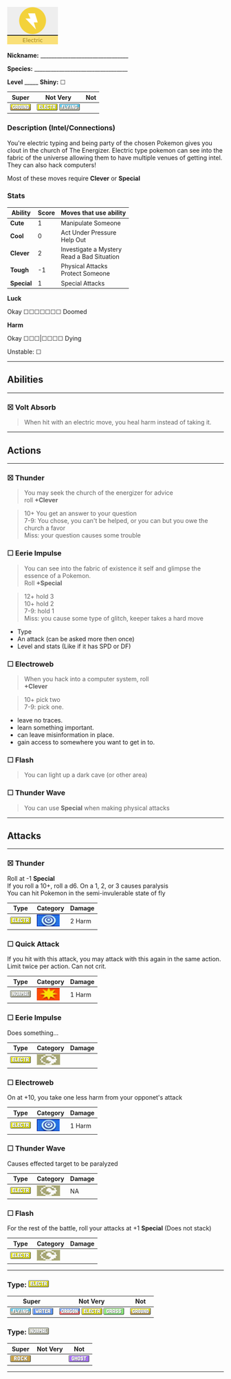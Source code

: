 ![normal](images/electric.png)

**Nickname:** \_\_\_\_\_\_\_\_\_\_\_\_\_\_\_\_\_\_\_\_\_\_\_\_\_\_\_\_\_\_\_\_

**Species:** \_\_\_\_\_\_\_\_\_\_\_\_\_\_\_\_\_\_\_\_\_\_\_\_\_\_\_\_\_\_\_\_\_\_

**Level** _\_\_\_\_   **Shiny:** ☐

 |   Super                        | Not Very| Not                         |
 |--------------------------------|---------|-----------------------------|
 | ![](images/GroundIC_Big.webp)| ![](images/ElectricIC_Big.webp) ![](images/FlyingIC_Big.webp) | |

### Description (Intel/Connections)

You're electric typing and being party of the chosen Pokemon gives you clout in the church of The Energizer. Electric type pokemon can see into the fabric of the universe allowing them to have multiple venues of getting intel. They can also hack computers!

Most of these moves require **Clever** or **Special**

### Stats

 |      Ability                   | Score | Moves that use ability                         |
 |--------------------------------|---------|-----------------------------|
 | **Cute**  | 1 | Manipulate Someone <br/> |
 | **Cool**  | 0 | Act Under Pressure <br/> Help Out |
 | **Clever**| 2 | Investigate a Mystery <br/> Read a Bad Situation |
 | **Tough** | -1 | Physical Attacks <br/> Protect Someone |
 | **Special** | 1 | Special Attacks <br/> |

**Luck**

Okay ☐☐☐☐☐☐☐ Doomed

**Harm**

Okay ☐☐☐|☐☐☐☐ Dying

Unstable: ☐

---

## Abilities

---

### ☒ Volt Absorb 
> When hit with an electric move, you heal harm instead of taking it.

---

## Actions

---
### ☒ Thunder

>You may seek the church of the energizer for advice  
>roll **+Clever**  

>10+ You get an answer to your question  
>7-9: You chose, you can't be helped, or you can but you owe the church a favor  
>Miss: your question causes some trouble  

### ☐ Eerie Impulse

>You can see into the fabric of existence it self and glimpse the essence of a Pokemon.  
>Roll **+Special**

>12+ hold 3  
>10+ hold 2  
>7-9: hold 1  
>Miss: you cause some type of glitch, keeper takes a hard move  

* Type  
* An attack (can be asked more then once)  
* Level and stats (Like if it has SPD or DF)  

### ☐  Electroweb

> When you hack into a computer system, roll  
> **+Clever**  

> 10+ pick two  
> 7-9: pick one.  

* leave no traces.
* learn something important.
* can leave misinformation in place.
* gain access to somewhere you want to get in to.

### ☐ Flash

> You can light up a dark cave (or other area)

### ☐ Thunder Wave

> You can use **Special** when making physical attacks

---

## Attacks

---

### ☒ Thunder

Roll at -1 **Special**  
If you roll a 10+, roll a d6. On a 1, 2, or 3 causes paralysis  
You can hit Pokemon in the semi-invulerable state of fly  

 | Type        | Category   | Damage      |
 | ----------- | ------------ | ----------- |
 | ![](images/ElectricIC_Big.webp) | ![](images/special.png)| 2 Harm|


### ☐ Quick Attack

If you hit with this attack, you may attack with this again in the same action.
Limit twice per action. Can not crit.

 | Type        | Category   | Damage      |
 | ----------- | ------------ | ----------- |
 | ![](images/NormalIC_Big.webp)| ![](images/physical.png)| 1 Harm |


### ☐ Eerie Impulse

Does something...

 | Type        | Category   | Damage      |
 | ----------- | ------------ | ----------- |
 | ![](images/ElectricIC_Big.webp) | ![](images/status.png)| |

### ☐ Electroweb

On at +10, you take one less harm from your opponet's attack

 | Type        | Category   | Damage      |
 | ----------- | ------------ | ----------- |
 | ![](images/ElectricIC_Big.webp) | ![](images/special.png)| 1 Harm|


### ☐ Thunder Wave

Causes effected target to be paralyzed

 | Type        | Category   | Damage      |
 | ----------- | ------------ | ----------- |
 | ![](images/ElectricIC_Big.webp) | ![](images/status.png)| NA |


### ☐ Flash

For the rest of the battle, roll your attacks at +1 **Special** (Does not stack)

 | Type        | Category   | Damage      |
 | ----------- | ------------ | ----------- |
 | ![](images/ElectricIC_Big.webp) | ![](images/status.png)| |

---

### Type: ![](images/ElectricIC_Big.webp) 

 |   Super                      | Not Very | Not                                                          |
 |------------------------------|----------|--------------------------------------------------------------|
 | ![](images/FlyingIC_Big.webp) ![](images/WaterIC_Big.webp)| ![](images/DragonIC_Big.webp) ![](images/ElectricIC_Big.webp) ![](images/GrassIC_Big.webp) |  ![](images/GroundIC_Big.webp)|


### Type: ![](images/NormalIC_Big.webp)


 |   Super                        | Not Very| Not                         |
 |--------------------------------|---------|-----------------------------|
 | ![](images/RockIC_Big.webp)|         | ![](images/GhostIC_Big.webp)|

---
